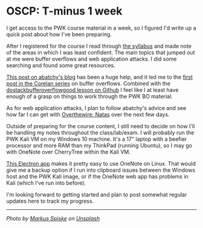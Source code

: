 # OSCP: T-minus 1 week


I get access to the PWK course material in a week, so I figured I'd write up a quick post about how I've been preparing.

After I registered for the course I read through [the syllabus](https://www.offensive-security.com/documentation/penetration-testing-with-kali.pdf) and made note of the areas in which I was least confident.  The main topics that jumped out at me were buffer overflows and web application attacks. I did some searching and found some great resources.

[This post on abatchy's blog](https://www.abatchy.com/2017/03/how-to-prepare-for-pwkoscp-noob) has been a huge help, and it led me to the [first post in the Corelan series](https://www.corelan.be/index.php/2009/07/19/exploit-writing-tutorial-part-1-stack-based-overflows/) on buffer overflows. Combined with the [dostackbufferoverflowgood lesson on Github](https://github.com/justinsteven/dostackbufferoverflowgood) I feel like I at least have enough of a grasp on things to work through the PWK BO material.

As for web application attacks, I plan to follow abatchy's advice and see how far I can get with [Overthewire: Natas](http://overthewire.org/wargames/natas/) over the next few days.

Outside of preparing for the course content, I still need to decide on how I'll be handling my notes throughout the class/lab/exam.  I will probably run the PWK Kali VM on my Windows 10 machine.  It's a 17" laptop with a beefier processor and more RAM than my ThinkPad (running Ubuntu), so I may go with OneNote over CherryTree within the Kali VM.

[This Electron app](https://github.com/patrikx3/onenote) makes it pretty easy to use OneNote on Linux. That would give me a backup option if I run into clipboard issues between the Windows host and the PWK Kali image, or if the OneNote web app has problems in Kali (which I've run into before).

I'm looking forward to getting started and plan to post somewhat regular updates here to track my progress.

---

_Photo by [Markus Spiske](https://unsplash.com/photos/FXFz-sW0uwo?utm_source=unsplash&utm_medium=referral&utm_content=creditCopyText) on [Unsplash](https://unsplash.com/search/photos/hacker?utm_source=unsplash&utm_medium=referral&utm_content=creditCopyText)_

